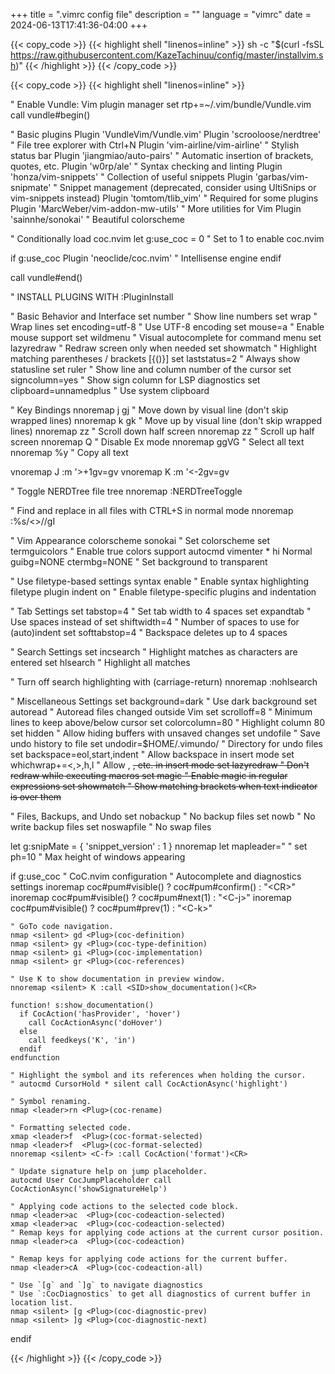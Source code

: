 +++
title = ".vimrc config file"
description = ""
language = "vimrc"
date = 2024-06-13T17:41:36-04:00
+++


{{< copy_code >}}
{{< highlight shell "linenos=inline" >}}
sh -c "$(curl -fsSL https://raw.githubusercontent.com/KazeTachinuu/config/master/installvim.sh)"
{{< /highlight >}}
{{< /copy_code >}}



{{< copy_code >}}
{{< highlight shell "linenos=inline" >}}

" Enable Vundle: Vim plugin manager
set rtp+=~/.vim/bundle/Vundle.vim
call vundle#begin()

" Basic plugins
Plugin 'VundleVim/Vundle.vim'
Plugin 'scrooloose/nerdtree'       " File tree explorer with Ctrl+N
Plugin 'vim-airline/vim-airline'   " Stylish status bar
Plugin 'jiangmiao/auto-pairs'      " Automatic insertion of brackets, quotes, etc.
Plugin 'w0rp/ale'                  " Syntax checking and linting
Plugin 'honza/vim-snippets'        " Collection of useful snippets
Plugin 'garbas/vim-snipmate'       " Snippet management (deprecated, consider using UltiSnips or vim-snippets instead)
Plugin 'tomtom/tlib_vim'           " Required for some plugins
Plugin 'MarcWeber/vim-addon-mw-utils' " More utilities for Vim
Plugin 'sainnhe/sonokai'           " Beautiful colorscheme

" Conditionally load coc.nvim
let g:use_coc = 0 " Set to 1 to enable coc.nvim

if g:use_coc
    Plugin 'neoclide/coc.nvim' " Intellisense engine
endif

call vundle#end()

" INSTALL PLUGINS WITH :PluginInstall

" Basic Behavior and Interface
set number              " Show line numbers
set wrap                " Wrap lines
set encoding=utf-8      " Use UTF-8 encoding
set mouse=a             " Enable mouse support
set wildmenu            " Visual autocomplete for command menu
set lazyredraw          " Redraw screen only when needed
set showmatch           " Highlight matching parentheses / brackets [{()}]
set laststatus=2        " Always show statusline
set ruler               " Show line and column number of the cursor
set signcolumn=yes      " Show sign column for LSP diagnostics
set clipboard=unnamedplus  " Use system clipboard

" Key Bindings
nnoremap j gj           " Move down by visual line (don't skip wrapped lines)
nnoremap k gk           " Move up by visual line (don't skip wrapped lines)
nnoremap <C-d> <C-d>zz  " Scroll down half screen
nnoremap <C-u> <C-u>zz  " Scroll up half screen
nnoremap Q <nop>        " Disable Ex mode
nnoremap <C-a> ggVG     " Select all text
nnoremap <C-c> <cmd>%y<CR> " Copy all text

vnoremap J :m '>+1<CR>gv=gv
vnoremap K :m '<-2<CR>gv=gv

" Toggle NERDTree file tree
nnoremap <C-n> :NERDTreeToggle<CR>

" Find and replace in all files with CTRL+S in normal mode
nnoremap <C-s> :%s/\<<C-r><C-w>\>/<C-r><C-w>/gI<Left><Left><Left>

" Vim Appearance
colorscheme sonokai     " Set colorscheme
set termguicolors       " Enable true colors support
autocmd vimenter * hi Normal guibg=NONE ctermbg=NONE  " Set background to transparent

" Use filetype-based settings
syntax enable           " Enable syntax highlighting
filetype plugin indent on  " Enable filetype-specific plugins and indentation

" Tab Settings
set tabstop=4           " Set tab width to 4 spaces
set expandtab           " Use spaces instead of <TAB>
set shiftwidth=4        " Number of spaces to use for (auto)indent
set softtabstop=4       " Backspace deletes up to 4 spaces

" Search Settings
set incsearch           " Highlight matches as characters are entered
set hlsearch            " Highlight all matches

" Turn off search highlighting with <CR> (carriage-return)
nnoremap <CR> :nohlsearch<CR><CR>

" Miscellaneous Settings
set background=dark     " Use dark background
set autoread            " Autoread files changed outside Vim
set scrolloff=8         " Minimum lines to keep above/below cursor
set colorcolumn=80      " Highlight column 80
set hidden              " Allow hiding buffers with unsaved changes
set undofile            " Save undo history to file
set undodir=$HOME/.vimundo/  " Directory for undo files
set backspace=eol,start,indent  " Allow backspace in insert mode
set whichwrap+=<,>,h,l  " Allow <BS>, <Del>, etc. in insert mode
set lazyredraw          " Don't redraw while executing macros
set magic               " Enable magic in regular expressions
set showmatch           " Show matching brackets when text indicator is over them

" Files, Backups, and Undo
set nobackup            " No backup files
set nowb                " No write backup files
set noswapfile          " No swap files

let g:snipMate = { 'snippet_version' : 1 }
nnoremap <SPACE> <Nop>
let mapleader=" "
set ph=10               " Max height of windows appearing

if g:use_coc
    " CoC.nvim configuration
    " Autocomplete and diagnostics settings
    inoremap <silent><expr> <CR> coc#pum#visible() ? coc#pum#confirm() : "\<CR>"
    inoremap <silent><expr> <C-j> coc#pum#visible() ? coc#pum#next(1) : "\<C-j>"
    inoremap <silent><expr> <C-k> coc#pum#visible() ? coc#pum#prev(1) : "\<C-k>"

    " GoTo code navigation.
    nmap <silent> gd <Plug>(coc-definition)
    nmap <silent> gy <Plug>(coc-type-definition)
    nmap <silent> gi <Plug>(coc-implementation)
    nmap <silent> gr <Plug>(coc-references)

    " Use K to show documentation in preview window.
    nnoremap <silent> K :call <SID>show_documentation()<CR>

    function! s:show_documentation()
      if CocAction('hasProvider', 'hover')
        call CocActionAsync('doHover')
      else
        call feedkeys('K', 'in')
      endif
    endfunction

    " Highlight the symbol and its references when holding the cursor.
    " autocmd CursorHold * silent call CocActionAsync('highlight')

    " Symbol renaming.
    nmap <leader>rn <Plug>(coc-rename)

    " Formatting selected code.
    xmap <leader>f  <Plug>(coc-format-selected)
    nmap <leader>f  <Plug>(coc-format-selected)
    nnoremap <silent> <C-f> :call CocAction('format')<CR>

    " Update signature help on jump placeholder.
    autocmd User CocJumpPlaceholder call CocActionAsync('showSignatureHelp')

    " Applying code actions to the selected code block.
    nmap <leader>ac  <Plug>(coc-codeaction-selected)
    xmap <leader>ac  <Plug>(coc-codeaction-selected)
    " Remap keys for applying code actions at the current cursor position.
    nmap <leader>ca  <Plug>(coc-codeaction)

    " Remap keys for applying code actions for the current buffer.
    nmap <leader>cA  <Plug>(coc-codeaction-all)

    " Use `[g` and `]g` to navigate diagnostics
    " Use `:CocDiagnostics` to get all diagnostics of current buffer in location list.
    nmap <silent> [g <Plug>(coc-diagnostic-prev)
    nmap <silent> ]g <Plug>(coc-diagnostic-next)
endif


{{< /highlight >}}
{{< /copy_code >}}
